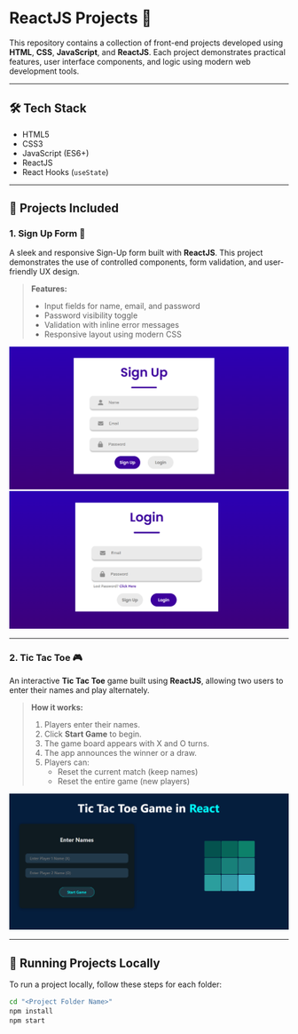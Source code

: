 # ReactJS Projects 🚀

This repository contains a collection of front-end projects developed using **HTML**, **CSS**, **JavaScript**, and **ReactJS**. Each project demonstrates practical features, user interface components, and logic using modern web development tools.

---

## 🛠️ Tech Stack

- HTML5  
- CSS3  
- JavaScript (ES6+)  
- ReactJS  
- React Hooks (`useState`)  

---

## 🔢 Projects Included

### 1. Sign Up Form 📄

A sleek and responsive Sign-Up form built with **ReactJS**. This project demonstrates the use of controlled components, form validation, and user-friendly UX design.

> **Features:**  
> - Input fields for name, email, and password  
> - Password visibility toggle  
> - Validation with inline error messages  
> - Responsive layout using modern CSS  

![Sign Up Form Preview](./SignUpForm/Sign%20Up.png)  
![Login Form Preview](./SignUpForm/Login.png)  

---

### 2. Tic Tac Toe 🎮

An interactive **Tic Tac Toe** game built using **ReactJS**, allowing two users to enter their names and play alternately.

> **How it works:**  
> 1. Players enter their names.  
> 2. Click **Start Game** to begin.  
> 3. The game board appears with X and O turns.  
> 4. The app announces the winner or a draw.  
> 5. Players can:  
>    - Reset the current match (keep names)  
>    - Reset the entire game (new players)  

![Tic Tac Toe Preview](./TicTacToe/Screenshots/1.png)  

---

## 🚀 Running Projects Locally

To run a project locally, follow these steps for each folder:

```bash
cd "<Project Folder Name>"
npm install
npm start
